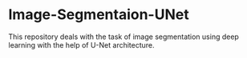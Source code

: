 # Image-Segmentaion-UNet
This repository deals with the task of image segmentation using deep learning with the help of U-Net architecture.
